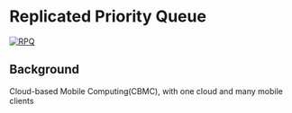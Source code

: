 # Replicated Priority Queue
[![RPQ](https://github.com/elem-azar-unis/RPQ/tree/master/RPQ-client/app/src/main/res/mipmap-xxxhdpi/ic_launcher.png)](https://github.com/elem-azar-unis/RPQ)
## Background
Cloud-based Mobile Computing(CBMC), with one cloud and many mobile clients
